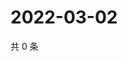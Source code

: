 # 2022-03-02

共 0 条

<!-- BEGIN WEIBO -->
<!-- 最后更新时间 Wed Mar 02 2022 10:07:01 GMT+0800 (China Standard Time) -->

<!-- END WEIBO -->
